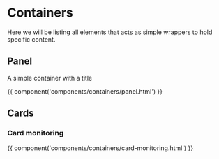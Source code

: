 # Containers

Here we will be listing all elements that acts as simple wrappers to hold specific content.

## Panel

A simple container with a title

{{ component('components/containers/panel.html') }}

## Cards

### Card monitoring

{{ component('components/containers/card-monitoring.html') }}
